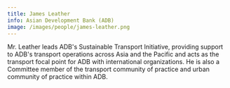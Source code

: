 ```yaml
---
title: James Leather
info: Asian Development Bank (ADB)
image: /images/people/james-leather.png
---
```


Mr. Leather leads ADB's Sustainable Transport Initiative, providing support to ADB's transport operations across Asia and the Pacific and acts as the transport focal point for ADB with international organizations. He is also a Committee member of the transport community of practice and urban community of practice within ADB.
